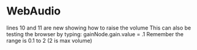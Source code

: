 # WebAudio
   lines 10 and 11 are new showing how to raise the volume
     This can also be testing the browser by typing: gainNode.gain.value = .1
     Remember the range is 0.1 to 2 (2 is max volume) 
